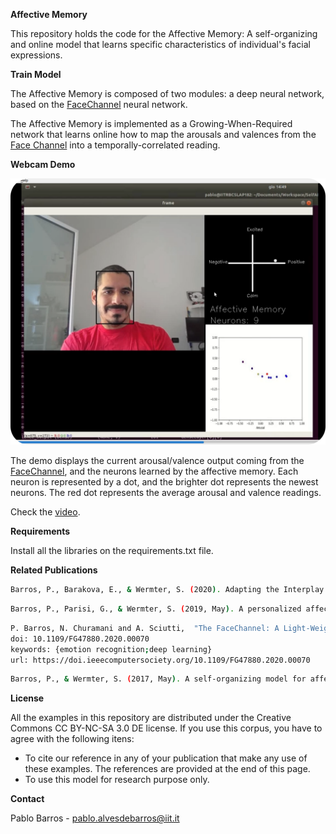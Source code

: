 **Affective Memory**

This repository holds the code for the Affective Memory:
A self-organizing and online model that learns specific characteristics of individual's
facial expressions.

**Train Model**

The Affective Memory is composed of two modules: a deep neural network, based on the [FaceChannel](https://github.com/pablovin/FaceChannel) neural network.

The Affective Memory is implemented as a Growing-When-Required network that learns online
how to map the arousals and valences from the [Face Channel](https://github.com/pablovin/FaceChannel) into a temporally-correlated reading.


**Webcam Demo**

![Screenshot](Images/demo.png)

The demo displays the current arousal/valence output coming from the [FaceChannel](https://github.com/pablovin/FaceChannel), and the
neurons learned by the affective memory. Each neuron is represented by a dot, and the brighter dot 
represents the newest neurons. The red dot represents the average arousal and valence readings.

Check the [video](https://youtu.be/KpBbicdQrMU).

****Requirements****

Install all the libraries on the requirements.txt file.


**Related Publications**

```sh
Barros, P., Barakova, E., & Wermter, S. (2020). Adapting the Interplay between Personalized and Generalized Affect Recognition based on an Unsupervised Neural Framework. IEEE Transactions on Affective Computing.
```

```sh
Barros, P., Parisi, G., & Wermter, S. (2019, May). A personalized affective memory model for improving emotion recognition. In International Conference on Machine Learning (pp. 485-494).
```


```sh
P. Barros, N. Churamani and A. Sciutti,  "The FaceChannel: A Light-Weight Deep Neural Network for Facial Expression Recognition.," in 2020 15th IEEE International Conference on Automatic Face and Gesture Recognition (FG 2020) (FG), Buenos Aires, undefined, AR, 2020 pp. 449-453.
doi: 10.1109/FG47880.2020.00070
keywords: {emotion recognition;deep learning}
url: https://doi.ieeecomputersociety.org/10.1109/FG47880.2020.00070
```

```sh
Barros, P., & Wermter, S. (2017, May). A self-organizing model for affective memory. In 2017 International Joint Conference on Neural Networks (IJCNN) (pp. 31-38). IEEE.
```

**License**

All the examples in this repository are distributed under the Creative Commons CC BY-NC-SA 3.0 DE license. If you use this corpus, you have to agree with the following itens:

- To cite our reference in any of your publication that make any use of these examples. The references are provided at the end of this page.
- To use this model for research purpose only.


**Contact**

Pablo Barros - pablo.alvesdebarros@iit.it




